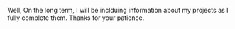 Well, On the long term, I will be inclduing information about my projects as I fully complete them.
Thanks for your patience. 
